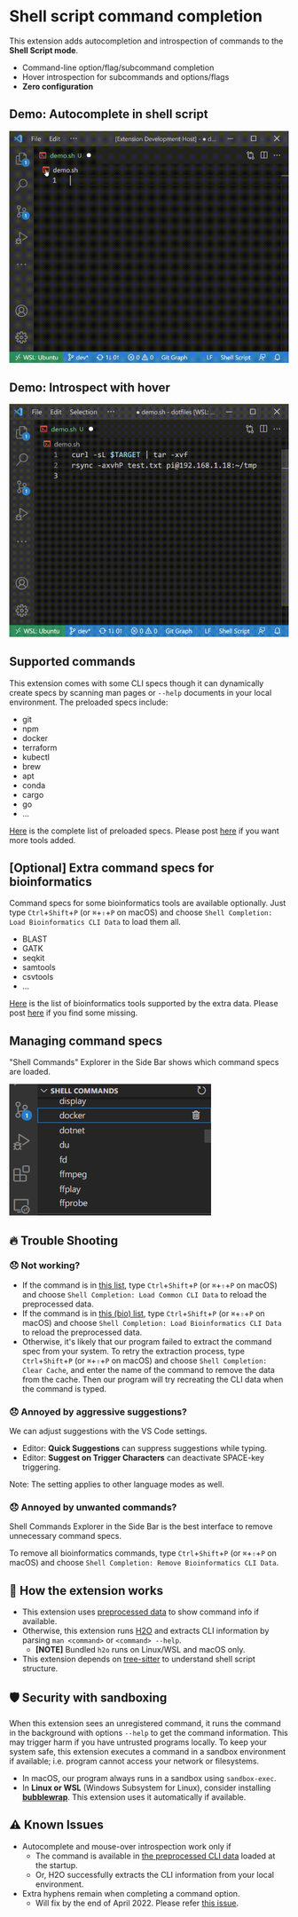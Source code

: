 # Shell script command completion

This extension adds autocompletion and introspection of commands to the **Shell Script mode**.

* Command-line option/flag/subcommand completion
* Hover introspection for subcommands and options/flags
* **Zero configuration**


## Demo: Autocomplete in shell script

![shellcomp](https://raw.githubusercontent.com/yamaton/vscode-h2o/main/images/demo-autocomplete.gif)



## Demo: Introspect with hover

![hover](https://raw.githubusercontent.com/yamaton/vscode-h2o/main/images/demo-mouseover.gif)



## Supported commands

This extension comes with some CLI specs though it can dynamically create specs by scanning man pages or `--help` documents in your local environment. The preloaded specs include:

* git
* npm
* docker
* terraform
* kubectl
* brew
* apt
* conda
* cargo
* go
* ...

[Here](https://github.com/yamaton/h2o-curated-data/blob/main/general.txt) is the complete list of preloaded specs. Please post [here](https://github.com/yamaton/h2o-curated-data/issues/1) if you want more tools added.

## [Optional] Extra command specs for bioinformatics

Command specs for some bioinformatics tools are available optionally. Just type `Ctrl`+`Shift`+`P` (or `⌘`+`⇧`+`P` on macOS) and choose `Shell Completion: Load Bioinformatics CLI Data` to load them all.

* BLAST
* GATK
* seqkit
* samtools
* csvtools
* ...

[Here](https://github.com/yamaton/h2o-curated-data/blob/main/bio.txt) is the list of bioinformatics tools supported by the extra data. Please post [here](https://github.com/yamaton/h2o-curated-data/issues/1) if you find some missing.


## Managing command specs

"Shell Commands" Explorer in the Side Bar shows which command specs are loaded.

![](https://raw.githubusercontent.com/yamaton/vscode-h2o/main/images/vscode-shell-command-explorer.png)



## 🔥 Trouble Shooting

### 😞 Not working?

* If the command is in [this list](https://github.com/yamaton/h2o-curated-data/blob/main/general.txt), type `Ctrl`+`Shift`+`P` (or `⌘`+`⇧`+`P` on macOS) and choose `Shell Completion: Load Common CLI Data` to reload the preprocessed data.
* If the command is in [this (bio) list](https://github.com/yamaton/h2o-curated-data/blob/main/bio.txt), type `Ctrl`+`Shift`+`P` (or `⌘`+`⇧`+`P` on macOS) and choose `Shell Completion: Load Bioinformatics CLI Data` to reload the preprocessed data.
* Otherwise, it's likely that our program failed to extract the command spec from your system.  To retry the extraction process, type `Ctrl`+`Shift`+`P` (or `⌘`+`⇧`+`P` on macOS) and choose `Shell Completion: Clear Cache`, and enter the name of the command to remove the data from the cache. Then our program will try recreating the CLI data when the command is typed.

### 😞 Annoyed by aggressive suggestions?

We can adjust suggestions with the VS Code settings.

* Editor: **Quick Suggestions** can suppress suggestions while typing.
* Editor: **Suggest on Trigger Characters** can deactivate SPACE-key triggering.

Note: The setting applies to other language modes as well.

### 😞 Annoyed by unwanted commands?

Shell Commands Explorer in the Side Bar is the best interface to remove unnecessary command specs.

To remove all bioinformatics commands, type `Ctrl`+`Shift`+`P` (or `⌘`+`⇧`+`P` on macOS) and choose `Shell Completion: Remove Bioinformatics CLI Data`.


## 🔧 How the extension works

* This extension uses [preprocessed data](https://github.com/yamaton/h2o-curated-data/tree/main/general/json) to show command info if available.
* Otherwise, this extension runs [H2O](https://github.com/yamaton/h2o) and extracts CLI information by parsing `man <command>`  or  `<command> --help`.
  * **[NOTE]** Bundled `h2o` runs on Linux/WSL and macOS only.
* This extension depends on [tree-sitter](https://tree-sitter.github.io/tree-sitter/) to understand shell script structure.



## 🛡️ Security with sandboxing

When this extension sees an unregistered command, it runs the command in the background with options `--help` to get the command information. This may trigger harm if you have untrusted programs locally. To keep your system safe, this extension executes a command in a sandbox environment if available; i.e. program cannot access your network or filesystems.

* In macOS, our program always runs in a sandbox using `sandbox-exec`.
* In **Linux or WSL** (Windows Subsystem for Linux), consider installing **[bubblewrap](https://wiki.archlinux.org/title/Bubblewrap)**. This extension uses it automatically if available.


## ⚠️ Known Issues

* Autocomplete and mouse-over introspection work only if
  * The command is available in [the preprocessed CLI data](https://github.com/yamaton/h2o-curated-data/tree/main/general/json) loaded at the startup.
  * Or, H2O successfully extracts the CLI information from your local environment.
* Extra hyphens remain when completing a command option.
  * Will fix by the end of April 2022. Please refer [this issue](https://github.com/yamaton/h2o-curated-data/issues/2).

